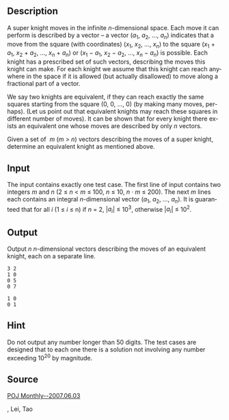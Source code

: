 <h2>Description</h2><span lang="en-us"><p>A super knight moves in the infinite <i>n</i>-dimensional space. Each move it can perform is described by a vector – a vector (<i>a</i><sub>1</sub>, <i>a</i><sub>2</sub>, …, <i>a<sub>n</sub></i>) indicates that a move from the square (with coordinates) (<i>x</i><sub>1</sub>, <i>x</i><sub>2</sub>, …, <i>x<sub>n</sub></i>) to the square (<i>x</i><sub>1</sub> + <i>a</i><sub>1</sub>, <i>x</i><sub>2</sub> + <i>a</i><sub>2</sub>, …, <i>x<sub>n</sub></i> + <i>a<sub>n</sub></i>) or (<i>x</i><sub>1</sub> − <i>a</i><sub>1</sub>, <i>x</i><sub>2</sub> − <i>a</i><sub>2</sub>, …, <i>x<sub>n</sub></i> − <i>a<sub>n</sub></i>) is possible. Each knight has a prescribed set of such vectors, describing the moves this knight can make. For each knight we assume that this knight can reach anywhere in the space if it is allowed (but actually disallowed) to move along a fractional part of a vector.</p><p>We say two knights are equivalent, if they can reach exactly the same squares starting from the square (0, 0, …, 0) (by making many moves, perhaps). (Let us point out that equivalent knights may reach these squares in different number of moves). It can be shown that for every knight there exists an equivalent one whose moves are described by only <i>n</i> vectors.</p><p>Given a set of&nbsp; <i>m</i> (<i>m</i> &gt; <i>n</i>) vectors describing the moves of a super knight, determine an equivalent knight as mentioned above.</p></span><h2>Input</h2><span lang="en-us"><p>The input contains exactly one test case. The first line of input contains two integers <i>m</i> and <i>n</i> (2 ≤ <i>n</i> &lt; <i>m</i> ≤ 100, <i>n</i> ≤ 10, <i>n</i> · <i>m</i> ≤ 200). The next <i>m</i> lines each contains an integral <i>n</i>-dimensional vector (<i>a</i><sub>1</sub>, <i>a</i><sub>2</sub>, …, <i>a<sub>n</sub></i>). It is guaranteed that for all <i>i</i> (1 ≤ <i>i</i> ≤ n) if <i>n</i> = 2, |<i>a<sub>i</sub></i>| ≤ 10<sup>3</sup>, otherwise |<i>a<sub>i</sub></i>| ≤ 10<sup>2</sup>.</p></span><h2>Output</h2><p>Output <i>n</i> <i>n</i>-dimensional vectors describing the moves of an equivalent knight, each on a separate line.</p><pre><code class="language-input1">3 2
1 0
0 5
0 7</code></pre><pre><code class="language-output1">1 0
0 1</code></pre><h2>Hint</h2><p>Do not output any number longer than 50 digits. The test cases are designed that to each one there is a solution not involving any number exceeding 10<sup>20</sup> by magnitude.</p><h2>Source</h2><a href="searchproblem?field=source&amp;key=POJ+Monthly--2007.06.03">POJ Monthly--2007.06.03</a><p>, Lei, Tao</p>
